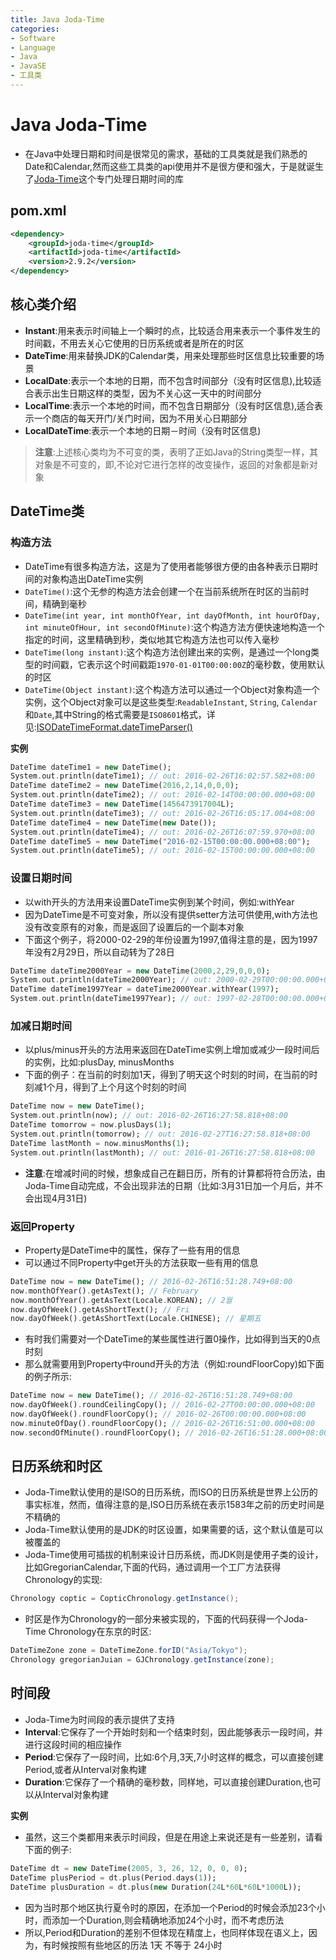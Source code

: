 ```yaml
---
title: Java Joda-Time
categories:
- Software
- Language
- Java
- JavaSE
- 工具类
---
```

# Java Joda-Time

- 在Java中处理日期和时间是很常见的需求，基础的工具类就是我们熟悉的Date和Calendar,然而这些工具类的api使用并不是很方便和强大，于是就诞生了[Joda-Time](http://www.joda.org/joda-time/)这个专门处理日期时间的库

## pom.xml

```xml
<dependency>
    <groupId>joda-time</groupId>
    <artifactId>joda-time</artifactId>
    <version>2.9.2</version>
</dependency>
```

## 核心类介绍

- **Instant**:用来表示时间轴上一个瞬时的点，比较适合用来表示一个事件发生的时间戳，不用去关心它使用的日历系统或者是所在的时区
- **DateTime**:用来替换JDK的Calendar类，用来处理那些时区信息比较重要的场景
- **LocalDate**:表示一个本地的日期，而不包含时间部分（没有时区信息),比较适合表示出生日期这样的类型，因为不关心这一天中的时间部分
- **LocalTime**:表示一个本地的时间，而不包含日期部分（没有时区信息),适合表示一个商店的每天开门/关门时间，因为不用关心日期部分
- **LocalDateTime**:表示一个本地的日期－时间（没有时区信息)

> **注意**:上述核心类均为不可变的类，表明了正如Java的String类型一样，其对象是不可变的，即,不论对它进行怎样的改变操作，返回的对象都是新对象

## DateTime类

### 构造方法

- DateTime有很多构造方法，这是为了使用者能够很方便的由各种表示日期时间的对象构造出DateTime实例
- `DateTime()`:这个无参的构造方法会创建一个在当前系统所在时区的当前时间，精确到毫秒
- `DateTime(int year, int monthOfYear, int dayOfMonth, int hourOfDay, int minuteOfHour, int secondOfMinute)`:这个构造方法方便快速地构造一个指定的时间，这里精确到秒，类似地其它构造方法也可以传入毫秒
- `DateTime(long instant)`:这个构造方法创建出来的实例，是通过一个long类型的时间戳，它表示这个时间戳距`1970-01-01T00:00:00Z`的毫秒数，使用默认的时区
- `DateTime(Object instant)`:这个构造方法可以通过一个Object对象构造一个实例，这个Object对象可以是这些类型:`ReadableInstant`, `String`, `Calendar`和`Date`,其中String的格式需要是`ISO8601`格式，详见:[ISODateTimeFormat.dateTimeParser()](https://www.joda.org/joda-time/apidocs/org/joda/time/format/ISODateTimeFormat.html)

**实例**

```dart
DateTime dateTime1 = new DateTime();
System.out.println(dateTime1); // out: 2016-02-26T16:02:57.582+08:00
DateTime dateTime2 = new DateTime(2016,2,14,0,0,0);
System.out.println(dateTime2); // out: 2016-02-14T00:00:00.000+08:00
DateTime dateTime3 = new DateTime(1456473917004L);
System.out.println(dateTime3); // out: 2016-02-26T16:05:17.004+08:00
DateTime dateTime4 = new DateTime(new Date());
System.out.println(dateTime4); // out: 2016-02-26T16:07:59.970+08:00
DateTime dateTime5 = new DateTime("2016-02-15T00:00:00.000+08:00");
System.out.println(dateTime5); // out: 2016-02-15T00:00:00.000+08:00
```

### 设置日期时间

- 以with开头的方法用来设置DateTime实例到某个时间，例如:withYear
- 因为DateTime是不可变对象，所以没有提供setter方法可供使用,with方法也没有改变原有的对象，而是返回了设置后的一个副本对象
- 下面这个例子，将2000-02-29的年份设置为1997,值得注意的是，因为1997年没有2月29日，所以自动转为了28日

```dart
DateTime dateTime2000Year = new DateTime(2000,2,29,0,0,0);
System.out.println(dateTime2000Year); // out: 2000-02-29T00:00:00.000+08:00
DateTime dateTime1997Year = dateTime2000Year.withYear(1997);
System.out.println(dateTime1997Year); // out: 1997-02-28T00:00:00.000+08:00
```

### 加减日期时间

- 以plus/minus开头的方法用来返回在DateTime实例上增加或减少一段时间后的实例，比如:plusDay, minusMonths
- 下面的例子：在当前的时刻加1天，得到了明天这个时刻的时间，在当前的时刻减1个月，得到了上个月这个时刻的时间

```dart
DateTime now = new DateTime();
System.out.println(now); // out: 2016-02-26T16:27:58.818+08:00
DateTime tomorrow = now.plusDays(1);
System.out.println(tomorrow); // out: 2016-02-27T16:27:58.818+08:00
DateTime lastMonth = now.minusMonths(1);
System.out.println(lastMonth); // out: 2016-01-26T16:27:58.818+08:00
```

- **注意**:在增减时间的时候，想象成自己在翻日历，所有的计算都将符合历法，由Joda-Time自动完成，不会出现非法的日期（比如:3月31日加一个月后，并不会出现4月31日)

### 返回Property

- Property是DateTime中的属性，保存了一些有用的信息
- 可以通过不同Property中get开头的方法获取一些有用的信息

```dart
DateTime now = new DateTime(); // 2016-02-26T16:51:28.749+08:00
now.monthOfYear().getAsText(); // February
now.monthOfYear().getAsText(Locale.KOREAN); // 2월
now.dayOfWeek().getAsShortText(); // Fri
now.dayOfWeek().getAsShortText(Locale.CHINESE); // 星期五
```

- 有时我们需要对一个DateTime的某些属性进行置0操作，比如得到当天的0点时刻
- 那么就需要用到Property中round开头的方法（例如:roundFloorCopy)如下面的例子所示:

```dart
DateTime now = new DateTime(); // 2016-02-26T16:51:28.749+08:00
now.dayOfWeek().roundCeilingCopy(); // 2016-02-27T00:00:00.000+08:00
now.dayOfWeek().roundFloorCopy(); // 2016-02-26T00:00:00.000+08:00
now.minuteOfDay().roundFloorCopy(); // 2016-02-26T16:51:00.000+08:00
now.secondOfMinute().roundFloorCopy(); // 2016-02-26T16:51:28.000+08:00
```

## 日历系统和时区

- Joda-Time默认使用的是ISO的日历系统，而ISO的日历系统是世界上公历的事实标准，然而，值得注意的是,ISO日历系统在表示1583年之前的历史时间是不精确的
- Joda-Time默认使用的是JDK的时区设置，如果需要的话，这个默认值是可以被覆盖的
- Joda-Time使用可插拔的机制来设计日历系统，而JDK则是使用子类的设计，比如GregorianCalendar,下面的代码，通过调用一个工厂方法获得Chronology的实现:

```java
Chronology coptic = CopticChronology.getInstance();
```

- 时区是作为Chronology的一部分来被实现的，下面的代码获得一个Joda-Time Chronology在东京的时区:

```java
DateTimeZone zone = DateTimeZone.forID("Asia/Tokyo");
Chronology gregorianJuian = GJChronology.getInstance(zone);
```

## 时间段

- Joda-Time为时间段的表示提供了支持
- **Interval**:它保存了一个开始时刻和一个结束时刻，因此能够表示一段时间，并进行这段时间的相应操作
- **Period**:它保存了一段时间，比如:6个月,3天,7小时这样的概念，可以直接创建Period,或者从Interval对象构建
- **Duration**:它保存了一个精确的毫秒数，同样地，可以直接创建Duration,也可以从Interval对象构建

**实例**

- 虽然，这三个类都用来表示时间段，但是在用途上来说还是有一些差别，请看下面的例子:

```dart
DateTime dt = new DateTime(2005, 3, 26, 12, 0, 0, 0);
DateTime plusPeriod = dt.plus(Period.days(1));
DateTime plusDuration = dt.plus(new Duration(24L*60L*60L*1000L));
```

- 因为当时那个地区执行夏令时的原因，在添加一个Period的时候会添加23个小时，而添加一个Duration,则会精确地添加24个小时，而不考虑历法
- 所以,Period和Duration的差别不但体现在精度上，也同样体现在语义上，因为，有时候按照有些地区的历法 1天 不等于 24小时